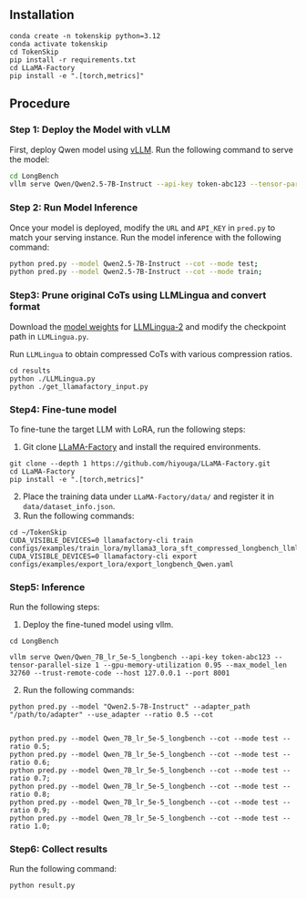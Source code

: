 ## Installation

```
conda create -n tokenskip python=3.12
conda activate tokenskip
cd TokenSkip
pip install -r requirements.txt
cd LLaMA-Factory
pip install -e ".[torch,metrics]"
```

## Procedure

### Step 1: Deploy the Model with vLLM
First, deploy Qwen model using [vLLM](https://docs.vllm.ai/en/latest/serving/openai_compatible_server.html). Run the following command to serve the model:

```bash
cd LongBench
vllm serve Qwen/Qwen2.5-7B-Instruct --api-key token-abc123 --tensor-parallel-size 1 --gpu-memory-utilization 0.95 --max_model_len 32760 --trust-remote-code --host 127.0.0.1 --port 8001
```



### Step 2: Run Model Inference

Once your model is deployed, modify the `URL` and `API_KEY` in `pred.py` to match your serving instance. Run the model inference with the following command:

```bash
python pred.py --model Qwen2.5-7B-Instruct --cot --mode test;
python pred.py --model Qwen2.5-7B-Instruct --cot --mode train;
```

### Step3: Prune original CoTs using LLMLingua and convert format

Download the [model weights](https://huggingface.co/microsoft/llmlingua-2-xlm-roberta-large-meetingbank) for [LLMLingua-2](https://github.com/microsoft/LLMLingua) and modify the checkpoint path in `LLMLingua.py`.

Run `LLMLingua` to obtain compressed CoTs with various compression ratios.

```
cd results
python ./LLMLingua.py
python ./get_llamafactory_input.py
```
### Step4: Fine-tune model

To fine-tune the target LLM with LoRA, run the following steps:
1. Git clone [LLaMA-Factory](https://github.com/hiyouga/LLaMA-Factory) and install the required environments.
```
git clone --depth 1 https://github.com/hiyouga/LLaMA-Factory.git
cd LLaMA-Factory
pip install -e ".[torch,metrics]"
```
2. Place the training data under `LLaMA-Factory/data/` and register it in `data/dataset_info.json`.
3. Run the following commands:
```
cd ~/TokenSkip
CUDA_VISIBLE_DEVICES=0 llamafactory-cli train configs/examples/train_lora/myllama3_lora_sft_compressed_longbench_llmlingua2_qwen_7B.yaml
CUDA_VISIBLE_DEVICES=0 llamafactory-cli export configs/examples/export_lora/export_longbench_Qwen.yaml
```

### Step5: Inference

Run the following steps:
1. Deploy the fine-tuned model using vllm.
```
cd LongBench

vllm serve Qwen/Qwen_7B_lr_5e-5_longbench --api-key token-abc123 --tensor-parallel-size 1 --gpu-memory-utilization 0.95 --max_model_len 32760 --trust-remote-code --host 127.0.0.1 --port 8001
```
2. Run the following commands:
```
python pred.py --model "Qwen2.5-7B-Instruct" --adapter_path "/path/to/adapter" --use_adapter --ratio 0.5 --cot


python pred.py --model Qwen_7B_lr_5e-5_longbench --cot --mode test --ratio 0.5;
python pred.py --model Qwen_7B_lr_5e-5_longbench --cot --mode test --ratio 0.6;
python pred.py --model Qwen_7B_lr_5e-5_longbench --cot --mode test --ratio 0.7;
python pred.py --model Qwen_7B_lr_5e-5_longbench --cot --mode test --ratio 0.8;
python pred.py --model Qwen_7B_lr_5e-5_longbench --cot --mode test --ratio 0.9;
python pred.py --model Qwen_7B_lr_5e-5_longbench --cot --mode test --ratio 1.0;
```

### Step6: Collect results

Run the following command:

```
python result.py
```